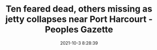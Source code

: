 ---
"title": "Ten feared dead, others missing as jetty collapses near Port Harcourt - Peoples Gazette"
"date": "2021-10-3 8:28:39"
"feed_name": "GOOGLENEWSINDUSTRIAL"
"feed_website": "https://news.google.com/search?q=industrial%2Bincident&hl=en-US&gl=US&ceid=US:en"
"feed_rss": "https://news.google.com/rss/search?q=industrial%2Bincident&hl=en-US&gl=US&ceid=US:en"
"link": "https://gazettengr.com/ten-feared-dead-others-missing-as-jetty-collapses-near-port-harcourt/"
"source": "{'href': 'https://gazettengr.com', 'title': 'Peoples Gazette'}"
"file": "_posts/2021-1-1-9a8d439e0f59b5ff0f9571dcf097b8440b35d0c0.md"
"accident": "1"
"drilling": "0"
"dead": "10"
"injured": "0"
"arrested": "0"
"where": "unknown site"
"causes": "collapse"
"place": "port harcourt"
"place_uri": "http://en.wikipedia.org/wiki/Port_Harcourt"
---